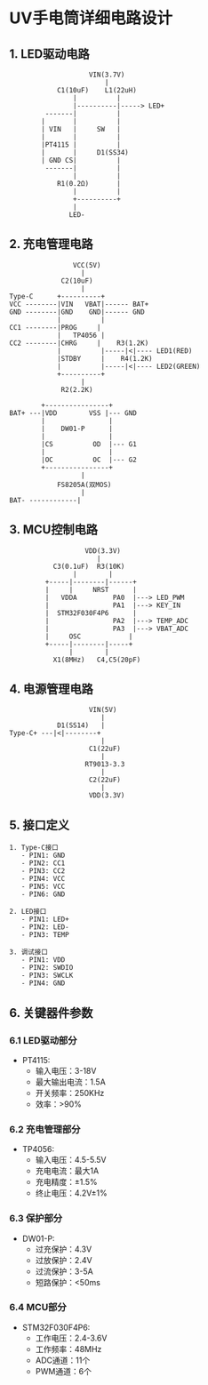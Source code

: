 # UV手电筒详细电路设计

## 1. LED驱动电路
```
                    VIN(3.7V)
                        |
            C1(10uF)    L1(22uH)
                |          |
                |----------|-----> LED+
         -------|          |
        |       |          |
        | VIN   |     SW   |
        |       |          |
        |PT4115 |          |
        |       |     D1(SS34)
        | GND CS|          |
         -------|          |
                |          |
            R1(0.2Ω)       |
                |          |
                +----------+
                |
               LED-
```

## 2. 充电管理电路
```
                VCC(5V)
                  |
             C2(10uF)
                  |
Type-C      +----------+
VCC --------|VIN   VBAT|------ BAT+
GND --------|GND    GND|------ GND
            |          |
CC1 --------|PROG     |
            |   TP4056 |
CC2 --------|CHRG     |    R3(1.2K)
            |          |-----|<|---- LED1(RED)
            |STDBY     |    R4(1.2K)    
            |          |-----|<|---- LED2(GREEN)
            +----------+
                  |
             R2(2.2K)

        +----------------+
BAT+ ---|VDD        VSS |--- GND
        |                |
        |    DW01-P      |
        |                |
        |CS          OD  |--- G1
        |                |
        |OC          OC  |--- G2
        +----------------+
                  |
            FS8205A(双MOS)
                  |
BAT- ------------|
```

## 3. MCU控制电路
```
                   VDD(3.3V)
                      |
           C3(0.1uF)  R3(10K)
                |        |
         +-----|--------|------+
         |     |     NRST      |
         |   VDDA         PA0  |---> LED_PWM
         |                PA1  |---> KEY_IN
         |  STM32F030F4P6      |
         |                PA2  |---> TEMP_ADC
         |                PA3  |---> VBAT_ADC
         |     OSC            |
         +-----|--------|-----+
               |        |
           X1(8MHz)   C4,C5(20pF)
```

## 4. 电源管理电路
```
                    VIN(5V)
                       |
            D1(SS14)   |
Type-C+ ---|<|--------+
                       |
                    C1(22uF)
                       |
                   RT9013-3.3
                       |
                    C2(22uF)
                       |
                    VDD(3.3V)
```

## 5. 接口定义
```
1. Type-C接口
   - PIN1: GND
   - PIN2: CC1
   - PIN3: CC2
   - PIN4: VCC
   - PIN5: VCC
   - PIN6: GND

2. LED接口
   - PIN1: LED+
   - PIN2: LED-
   - PIN3: TEMP

3. 调试接口
   - PIN1: VDD
   - PIN2: SWDIO
   - PIN3: SWCLK
   - PIN4: GND
```

## 6. 关键器件参数

### 6.1 LED驱动部分
- PT4115:
  * 输入电压：3-18V
  * 最大输出电流：1.5A
  * 开关频率：250KHz
  * 效率：>90%

### 6.2 充电管理部分
- TP4056:
  * 输入电压：4.5-5.5V
  * 充电电流：最大1A
  * 充电精度：±1.5%
  * 终止电压：4.2V±1%

### 6.3 保护部分
- DW01-P:
  * 过充保护：4.3V
  * 过放保护：2.4V
  * 过流保护：3-5A
  * 短路保护：<50ms

### 6.4 MCU部分
- STM32F030F4P6:
  * 工作电压：2.4-3.6V
  * 工作频率：48MHz
  * ADC通道：11个
  * PWM通道：6个